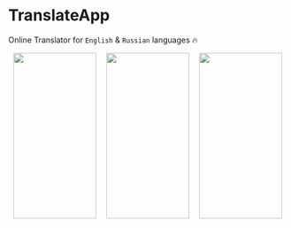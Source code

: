 ﻿# TranslateApp
 
 Online Translator for `English` & `Russian` languages 🔥

<div style="width=100%; flex-direction: row; display: flex; justify-content: space-around; align-items: center;">
<img src="./assets/home.png" width="150" height="300" />
<img src="./assets/game_screen.png" width="150" height="300" />
<img src="(https://github.com/JasurbekRuzimov/TranslateApp/assets/82991168/c86e6bab-169e-408c-a38b-89d901137316" width="150" height="300" />
</div>

